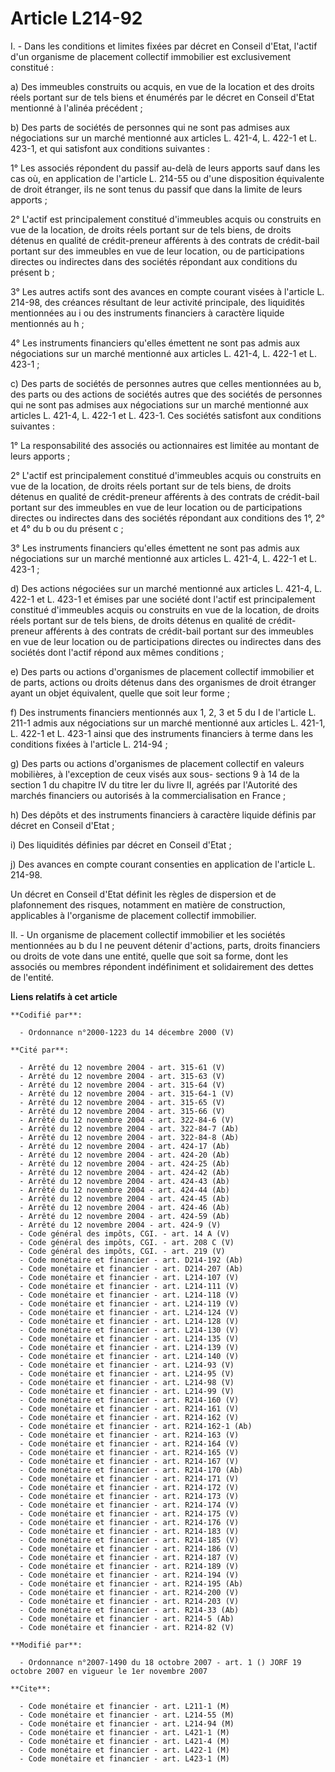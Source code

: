 # Article L214-92

I. - Dans les conditions et limites fixées par décret en Conseil d'Etat, l'actif d'un organisme de placement collectif
immobilier est exclusivement constitué :

a) Des immeubles construits ou acquis, en vue de la location et des droits réels portant sur de tels biens et énumérés par le
décret en Conseil d'Etat mentionné à l'alinéa précédent ;

b) Des parts de sociétés de personnes qui ne sont pas admises aux négociations sur un marché mentionné aux articles L. 421-4,
L. 422-1 et L. 423-1, et qui satisfont aux conditions suivantes :

1° Les associés répondent du passif au-delà de leurs apports sauf dans les cas où, en application de l'article L. 214-55 ou
d'une disposition équivalente de droit étranger, ils ne sont tenus du passif que dans la limite de leurs apports ;

2° L'actif est principalement constitué d'immeubles acquis ou construits en vue de la location, de droits réels portant sur
de tels biens, de droits détenus en qualité de crédit-preneur afférents à des contrats de crédit-bail portant sur des
immeubles en vue de leur location, ou de participations directes ou indirectes dans des sociétés répondant aux conditions du
présent b ;

3° Les autres actifs sont des avances en compte courant visées à l'article L. 214-98, des créances résultant de leur activité
principale, des liquidités mentionnées au i ou des instruments financiers à caractère liquide mentionnés au h ;

4° Les instruments financiers qu'elles émettent ne sont pas admis aux négociations sur un marché mentionné aux articles L.
421-4, L. 422-1 et L. 423-1 ;

c) Des parts de sociétés de personnes autres que celles mentionnées au b, des parts ou des actions de sociétés autres que des
sociétés de personnes qui ne sont pas admises aux négociations sur un marché mentionné aux articles L. 421-4, L. 422-1 et L.
423-1. Ces sociétés satisfont aux conditions suivantes :

1° La responsabilité des associés ou actionnaires est limitée au montant de leurs apports ;

2° L'actif est principalement constitué d'immeubles acquis ou construits en vue de la location, de droits réels portant sur
de tels biens, de droits détenus en qualité de crédit-preneur afférents à des contrats de crédit-bail portant sur des
immeubles en vue de leur location ou de participations directes ou indirectes dans des sociétés répondant aux conditions des
1°, 2° et 4° du b ou du présent c ;

3° Les instruments financiers qu'elles émettent ne sont pas admis aux négociations sur un marché mentionné aux articles L.
421-4, L. 422-1 et L. 423-1 ;

d) Des actions négociées sur un marché mentionné aux articles L. 421-4, L. 422-1 et L. 423-1 et émises par une société dont
l'actif est principalement constitué d'immeubles acquis ou construits en vue de la location, de droits réels portant sur de
tels biens, de droits détenus en qualité de crédit-preneur afférents à des contrats de crédit-bail portant sur des immeubles
en vue de leur location ou de participations directes ou indirectes dans des sociétés dont l'actif répond aux mêmes
conditions ;

e) Des parts ou actions d'organismes de placement collectif immobilier et de parts, actions ou droits détenus dans des
organismes de droit étranger ayant un objet équivalent, quelle que soit leur forme ;

f) Des instruments financiers mentionnés aux 1, 2, 3 et 5 du I de l'article L. 211-1 admis aux négociations sur un marché
mentionné aux articles L. 421-1, L. 422-1 et L. 423-1 ainsi que des instruments financiers à terme dans les conditions fixées
à l'article L. 214-94 ;

g) Des parts ou actions d'organismes de placement collectif en valeurs mobilières, à l'exception de ceux visés aux sous-
sections 9 à 14 de la section 1 du chapitre IV du titre Ier du livre II, agréés par l'Autorité des marchés financiers ou
autorisés à la commercialisation en France ;

h) Des dépôts et des instruments financiers à caractère liquide définis par décret en Conseil d'Etat ;

i) Des liquidités définies par décret en Conseil d'Etat ;

j) Des avances en compte courant consenties en application de l'article L. 214-98.

Un décret en Conseil d'Etat définit les règles de dispersion et de plafonnement des risques, notamment en matière de
construction, applicables à l'organisme de placement collectif immobilier.

II. - Un organisme de placement collectif immobilier et les sociétés mentionnées au b du I ne peuvent détenir d'actions,
parts, droits financiers ou droits de vote dans une entité, quelle que soit sa forme, dont les associés ou membres répondent
indéfiniment et solidairement des dettes de l'entité.

**Liens relatifs à cet article**

	**Codifié par**:

	  - Ordonnance n°2000-1223 du 14 décembre 2000 (V)

	**Cité par**:

	  - Arrêté du 12 novembre 2004 - art. 315-61 (V)
	  - Arrêté du 12 novembre 2004 - art. 315-63 (V)
	  - Arrêté du 12 novembre 2004 - art. 315-64 (V)
	  - Arrêté du 12 novembre 2004 - art. 315-64-1 (V)
	  - Arrêté du 12 novembre 2004 - art. 315-65 (V)
	  - Arrêté du 12 novembre 2004 - art. 315-66 (V)
	  - Arrêté du 12 novembre 2004 - art. 322-84-6 (V)
	  - Arrêté du 12 novembre 2004 - art. 322-84-7 (Ab)
	  - Arrêté du 12 novembre 2004 - art. 322-84-8 (Ab)
	  - Arrêté du 12 novembre 2004 - art. 424-17 (Ab)
	  - Arrêté du 12 novembre 2004 - art. 424-20 (Ab)
	  - Arrêté du 12 novembre 2004 - art. 424-25 (Ab)
	  - Arrêté du 12 novembre 2004 - art. 424-42 (Ab)
	  - Arrêté du 12 novembre 2004 - art. 424-43 (Ab)
	  - Arrêté du 12 novembre 2004 - art. 424-44 (Ab)
	  - Arrêté du 12 novembre 2004 - art. 424-45 (Ab)
	  - Arrêté du 12 novembre 2004 - art. 424-46 (Ab)
	  - Arrêté du 12 novembre 2004 - art. 424-59 (Ab)
	  - Arrêté du 12 novembre 2004 - art. 424-9 (V)
	  - Code général des impôts, CGI. - art. 14 A (V)
	  - Code général des impôts, CGI. - art. 208 C (V)
	  - Code général des impôts, CGI. - art. 219 (V)
	  - Code monétaire et financier - art. D214-192 (Ab)
	  - Code monétaire et financier - art. D214-207 (Ab)
	  - Code monétaire et financier - art. L214-107 (V)
	  - Code monétaire et financier - art. L214-111 (V)
	  - Code monétaire et financier - art. L214-118 (V)
	  - Code monétaire et financier - art. L214-119 (V)
	  - Code monétaire et financier - art. L214-124 (V)
	  - Code monétaire et financier - art. L214-128 (V)
	  - Code monétaire et financier - art. L214-130 (V)
	  - Code monétaire et financier - art. L214-135 (V)
	  - Code monétaire et financier - art. L214-139 (V)
	  - Code monétaire et financier - art. L214-140 (V)
	  - Code monétaire et financier - art. L214-93 (V)
	  - Code monétaire et financier - art. L214-95 (V)
	  - Code monétaire et financier - art. L214-98 (V)
	  - Code monétaire et financier - art. L214-99 (V)
	  - Code monétaire et financier - art. R214-160 (V)
	  - Code monétaire et financier - art. R214-161 (V)
	  - Code monétaire et financier - art. R214-162 (V)
	  - Code monétaire et financier - art. R214-162-1 (Ab)
	  - Code monétaire et financier - art. R214-163 (V)
	  - Code monétaire et financier - art. R214-164 (V)
	  - Code monétaire et financier - art. R214-165 (V)
	  - Code monétaire et financier - art. R214-167 (V)
	  - Code monétaire et financier - art. R214-170 (Ab)
	  - Code monétaire et financier - art. R214-171 (V)
	  - Code monétaire et financier - art. R214-172 (V)
	  - Code monétaire et financier - art. R214-173 (V)
	  - Code monétaire et financier - art. R214-174 (V)
	  - Code monétaire et financier - art. R214-175 (V)
	  - Code monétaire et financier - art. R214-176 (V)
	  - Code monétaire et financier - art. R214-183 (V)
	  - Code monétaire et financier - art. R214-185 (V)
	  - Code monétaire et financier - art. R214-186 (V)
	  - Code monétaire et financier - art. R214-187 (V)
	  - Code monétaire et financier - art. R214-189 (V)
	  - Code monétaire et financier - art. R214-194 (V)
	  - Code monétaire et financier - art. R214-195 (Ab)
	  - Code monétaire et financier - art. R214-200 (V)
	  - Code monétaire et financier - art. R214-203 (V)
	  - Code monétaire et financier - art. R214-33 (Ab)
	  - Code monétaire et financier - art. R214-5 (Ab)
	  - Code monétaire et financier - art. R214-82 (V)

	**Modifié par**:

	  - Ordonnance n°2007-1490 du 18 octobre 2007 - art. 1 () JORF 19 octobre 2007 en vigueur le 1er novembre 2007

	**Cite**:

	  - Code monétaire et financier - art. L211-1 (M)
	  - Code monétaire et financier - art. L214-55 (M)
	  - Code monétaire et financier - art. L214-94 (M)
	  - Code monétaire et financier - art. L421-1 (M)
	  - Code monétaire et financier - art. L421-4 (M)
	  - Code monétaire et financier - art. L422-1 (M)
	  - Code monétaire et financier - art. L423-1 (M)
